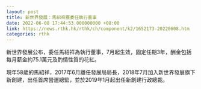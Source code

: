 ```yaml
---
layout: post
title: 新世界發展：馬紹祥獲委任執行董事
date: 2022-06-08 17:44:53.000000000 +08:00
link: https://news.rthk.hk/rthk/ch/component/k2/1652173-20220608.htm
categories: rthk
---
```


新世界發展公布，委任馬紹祥為執行董事，7月起生效，固定任期3年，酬金包括每月薪金約75.1萬元及酌情性質的花紅。

現年58歲的馬紹祥，2017年6月離任發展局局長，2018年7月加入新世界發展旗下新創建，出任首席營運總監，並於2019年1月起出任新創建行政總裁。
